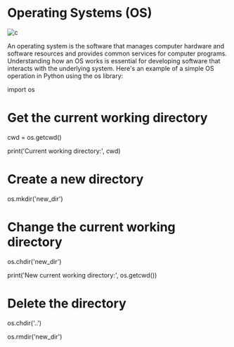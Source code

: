 # Operating Systems (OS)

![c](https://user-images.githubusercontent.com/116082827/235295355-e2b55f7a-b3a8-499e-b0a1-3fab9022d941.png)


An operating system is the software that manages computer hardware and software resources and provides common services for computer programs. Understanding how an OS works is essential for developing software that interacts with the underlying system. Here's an example of a simple OS operation in Python using the os library:



import os



# Get the current working directory

cwd = os.getcwd()

print('Current working directory:', cwd)



# Create a new directory

os.mkdir('new_dir')



# Change the current working directory

os.chdir('new_dir')

print('New current working directory:', os.getcwd())



# Delete the directory

os.chdir('..')

os.rmdir('new_dir')

